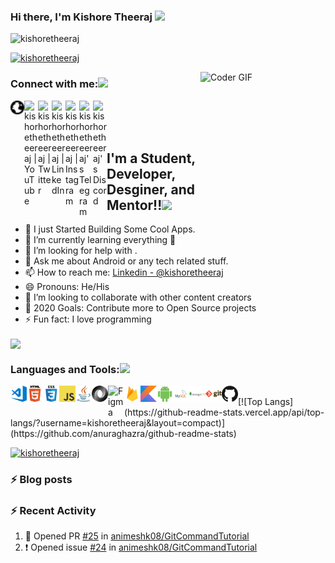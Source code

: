 ### Hi there, I'm Kishore Theeraj <img src="https://media.giphy.com/media/hvRJCLFzcasrR4ia7z/giphy.gif" width="25px">

<p align="left"> <img src="https://komarev.com/ghpvc/?username=kishoretheeraj&label=Profile%20views&color=6c51f6&style=flat-square" alt="kishoretheeraj" /> </p>

<p align="left"> <a href="https://twitter.com/kishoretheeraj" target="blank"><img src="https://img.shields.io/twitter/follow/kishoretheeraj?logo=twitter&style=for-the-badge" alt="kishoretheeraj" /></a> </p>
<img align="right" src="https://media.giphy.com/media/SWoSkN6DxTszqIKEqv/giphy.gif" alt="Coder GIF" width="200" height="250">


### Connect with me:<img src="https://media.giphy.com/media/LnQjpWaON8nhr21vNW/giphy.gif" width="60">

[<img align="left" alt="kishoretheeraj" width="22px" src="https://raw.githubusercontent.com/iconic/open-iconic/master/svg/globe.svg" />][website]
[<img align="left" alt="kishoretheeraj | YouTube" width="22px" src="https://cdn.jsdelivr.net/npm/simple-icons@v3/icons/youtube.svg" />][youtube]
[<img align="left" alt="kishoretheeraj | Twitter" width="22px" src="https://cdn.jsdelivr.net/npm/simple-icons@v3/icons/twitter.svg" />][twitter]
[<img align="left" alt="kishoretheeraj | LinkedIn" width="22px" src="https://cdn.jsdelivr.net/npm/simple-icons@v3/icons/linkedin.svg" />][linkedin]
[<img align="left" alt="kishoretheeraj | Instagram" width="22px" src="https://cdn.jsdelivr.net/npm/simple-icons@v3/icons/instagram.svg" />][instagram]
[<img align="left" alt="kishoretheeraj's Telegram" width="22px" src="https://cdn.jsdelivr.net/npm/simple-icons@v3/icons/telegram.svg" />][telegram]
<img align="left" alt="kishoretheeraj's Discord" width="22px" src="https://cdn.jsdelivr.net/npm/simple-icons@v3/icons/discord.svg" />
<br/>
<br/>
<br/>
## I'm a Student, Developer, Desginer, and Mentor!!<img src="https://emojis.slackmojis.com/emojis/images/1531849430/4246/blob-sunglasses.gif?1531849430" width="30"/>

- 🔭 I just Started Building Some Cool Apps.
- 🌱 I’m currently learning everything 🤣
- 🤔 I’m looking for help with .
- 💬 Ask me about Android or any tech related stuff.
- 📫 How to reach me: [Linkedin - @kishoretheeraj](https://www.linkedin.com/in/kishoretheeraj/)
- 😄 Pronouns: He/His
- 👯 I’m looking to collaborate with other content creators
- 🥅 2020 Goals: Contribute more to Open Source projects
- ⚡ Fun fact: I love programming

<img align="center" src="https://github-readme-stats.vercel.app/api?username=kishoretheeraj&&show_icons=true&title_color=ffffff&icon_color=bb2acf&text_color=daf7dc&bg_color=151515" />


### Languages and Tools:<img src="https://media.giphy.com/media/WUlplcMpOCEmTGBtBW/giphy.gif" width="30">

<img align="left" alt="Visual Studio Code" width="26px" src="https://raw.githubusercontent.com/github/explore/80688e429a7d4ef2fca1e82350fe8e3517d3494d/topics/visual-studio-code/visual-studio-code.png" />
<img align="left" alt="HTML5" width="26px" src="https://raw.githubusercontent.com/github/explore/80688e429a7d4ef2fca1e82350fe8e3517d3494d/topics/html/html.png" />
<img align="left" alt="CSS3" width="26px" src="https://raw.githubusercontent.com/github/explore/80688e429a7d4ef2fca1e82350fe8e3517d3494d/topics/css/css.png" />
<img align="left" alt="JavaScript" width="26px" src="https://raw.githubusercontent.com/github/explore/80688e429a7d4ef2fca1e82350fe8e3517d3494d/topics/javascript/javascript.png" />
<img align="left" alt="JAVA" width="26px" src="https://raw.githubusercontent.com/github/explore/80688e429a7d4ef2fca1e82350fe8e3517d3494d/topics/java/java.png" />
<img align="left" alt="JSON" width="26px" src="https://raw.githubusercontent.com/github/explore/80688e429a7d4ef2fca1e82350fe8e3517d3494d/topics/json/json.png" />
<img align="left" alt="Figma" width="26px" src="https://upload.wikimedia.org/wikipedia/commons/thumb/3/33/Figma-logo.svg/220px-Figma-logo.svg.png" />
<img align="left" alt="FIREBASE" width="26px" src="https://raw.githubusercontent.com/github/explore/80688e429a7d4ef2fca1e82350fe8e3517d3494d/topics/firebase/firebase.png" />
<img align="left" alt="Kotlin" width="26px" src="https://raw.githubusercontent.com/github/explore/80688e429a7d4ef2fca1e82350fe8e3517d3494d/topics/kotlin/kotlin.png" />
<img align="left" alt="Android" width="26px" src="https://raw.githubusercontent.com/github/explore/80688e429a7d4ef2fca1e82350fe8e3517d3494d/topics/android/android.png" />
<img align="left" alt="MySQL" width="26px" src="https://raw.githubusercontent.com/github/explore/80688e429a7d4ef2fca1e82350fe8e3517d3494d/topics/mysql/mysql.png" />
<img align="left" alt="MongoDB" width="26px" src="https://raw.githubusercontent.com/github/explore/80688e429a7d4ef2fca1e82350fe8e3517d3494d/topics/mongodb/mongodb.png" />
<img align="left" alt="Git" width="26px" src="https://raw.githubusercontent.com/github/explore/80688e429a7d4ef2fca1e82350fe8e3517d3494d/topics/git/git.png" />
<img align="left" alt="GitHub" width="26px" src="https://raw.githubusercontent.com/github/explore/78df643247d429f6cc873026c0622819ad797942/topics/github/github.png" />
<br/>
[![Top Langs](https://github-readme-stats.vercel.app/api/top-langs/?username=kishoretheeraj&layout=compact)](https://github.com/anuraghazra/github-readme-stats)
<br/>
<p align="left"> <a href="https://github.com/ryo-ma/github-profile-trophy"><img src="https://github-profile-trophy.vercel.app/?username=kishoretheeraj" alt="kishoretheeraj" /></a> </p>


### :zap: Blog posts

<!-- BLOG-POST-LIST:START -->
<!-- BLOG-POST-LIST:END -->


### :zap: Recent Activity
<!--START_SECTION:activity-->
1. 💪 Opened PR [#25](https://github.com/animeshk08/GitCommandTutorial/pull/25) in [animeshk08/GitCommandTutorial](https://github.com/animeshk08/GitCommandTutorial)
2. ❗️ Opened issue [#24](https://github.com/animeshk08/GitCommandTutorial/issues/24) in [animeshk08/GitCommandTutorial](https://github.com/animeshk08/GitCommandTutorial)
<!--END_SECTION:activity-->





[website]: https://kishoretheeraj.com
[twitter]: https://twitter.com/kishoretheeraj
[youtube]: https://www.youtube.com/channel/UC3KRoCTQQoiKKwnlPJZQmSQ/featured?view_as=subscriber
[instagram]: https://www.instagram.com/kishoretheeraj/
[linkedin]: https://www.linkedin.com/in/kishoretheeraj/
[telegram]: https://t.me/kishoretheeraj
